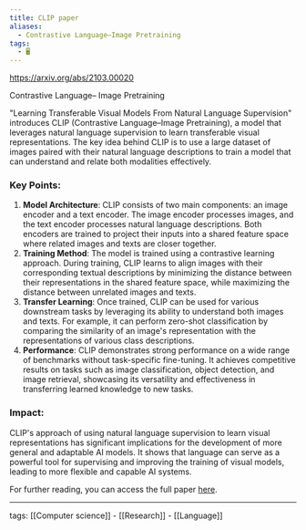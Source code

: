 ```yaml
---
title: CLIP paper
aliases:
  - Contrastive Language–Image Pretraining
tags:
  - 🖥️
---
```


https://arxiv.org/abs/2103.00020

Contrastive
Language–
Image
Pretraining

"Learning Transferable Visual Models From Natural Language Supervision" introduces CLIP (Contrastive Language–Image Pretraining), a model that leverages natural language supervision to learn transferable visual representations. The key idea behind CLIP is to use a large dataset of images paired with their natural language descriptions to train a model that can understand and relate both modalities effectively.

### Key Points:

1. **Model Architecture**: CLIP consists of two main components: an image encoder and a text encoder. The image encoder processes images, and the text encoder processes natural language descriptions. Both encoders are trained to project their inputs into a shared feature space where related images and texts are closer together.
2. **Training Method**: The model is trained using a contrastive learning approach. During training, CLIP learns to align images with their corresponding textual descriptions by minimizing the distance between their representations in the shared feature space, while maximizing the distance between unrelated images and texts.
3. **Transfer Learning**: Once trained, CLIP can be used for various downstream tasks by leveraging its ability to understand both images and texts. For example, it can perform zero-shot classification by comparing the similarity of an image's representation with the representations of various class descriptions.
4. **Performance**: CLIP demonstrates strong performance on a wide range of benchmarks without task-specific fine-tuning. It achieves competitive results on tasks such as image classification, object detection, and image retrieval, showcasing its versatility and effectiveness in transferring learned knowledge to new tasks.

### Impact:

CLIP's approach of using natural language supervision to learn visual representations has significant implications for the development of more general and adaptable AI models. It shows that language can serve as a powerful tool for supervising and improving the training of visual models, leading to more flexible and capable AI systems.

For further reading, you can access the full paper [here](https://arxiv.org/abs/2103.00020).

---

tags: [[Computer science]] - [[Research]] - [[Language]]